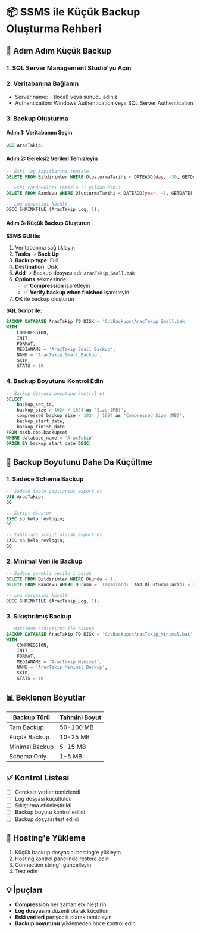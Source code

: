 # 📦 SSMS ile Küçük Backup Oluşturma Rehberi

## 🎯 Adım Adım Küçük Backup

### **1. SQL Server Management Studio'yu Açın**

### **2. Veritabanına Bağlanın**
- Server name: `.` (local) veya sunucu adınız
- Authentication: Windows Authentication veya SQL Server Authentication

### **3. Backup Oluşturma**

#### **Adım 1: Veritabanını Seçin**
```sql
USE AracTakip;
```

#### **Adım 2: Gereksiz Verileri Temizleyin**
```sql
-- Eski log kayıtlarını temizle
DELETE FROM Bildirimler WHERE OlusturmaTarihi < DATEADD(day, -30, GETDATE());

-- Eski randevuları temizle (1 yıldan eski)
DELETE FROM Randevu WHERE OlusturmaTarihi < DATEADD(year, -1, GETDATE());

-- Log dosyasını küçült
DBCC SHRINKFILE (AracTakip_Log, 1);
```

#### **Adım 3: Küçük Backup Oluşturun**

**SSMS GUI ile:**
1. Veritabanına sağ tıklayın
2. **Tasks** → **Back Up**
3. **Backup type**: Full
4. **Destination**: Disk
5. **Add** → Backup dosyası adı: `AracTakip_Small.bak`
6. **Options** sekmesinde:
   - ✅ **Compression** işaretleyin
   - ✅ **Verify backup when finished** işaretleyin
7. **OK** ile backup oluşturun

**SQL Script ile:**
```sql
BACKUP DATABASE AracTakip TO DISK = 'C:\Backups\AracTakip_Small.bak'
WITH 
    COMPRESSION,
    INIT,
    FORMAT,
    MEDIANAME = 'AracTakip_Small_Backup',
    NAME = 'AracTakip_Small_Backup',
    SKIP,
    STATS = 10
```

### **4. Backup Boyutunu Kontrol Edin**

```sql
-- Backup dosyası boyutunu kontrol et
SELECT 
    backup_set_id,
    backup_size / 1024 / 1024 as 'Size (MB)',
    compressed_backup_size / 1024 / 1024 as 'Compressed Size (MB)',
    backup_start_date,
    backup_finish_date
FROM msdb.dbo.backupset 
WHERE database_name = 'AracTakip'
ORDER BY backup_start_date DESC;
```

## 🔧 **Backup Boyutunu Daha Da Küçültme**

### **1. Sadece Schema Backup**
```sql
-- Sadece tablo yapılarını export et
USE AracTakip;
GO

-- Script oluştur
EXEC sp_help_revlogin;
GO

-- Tabloları script olarak export et
EXEC sp_help_revlogin;
GO
```

### **2. Minimal Veri ile Backup**
```sql
-- Sadece gerekli verileri bırak
DELETE FROM Bildirimler WHERE Okundu = 1;
DELETE FROM Randevu WHERE Durumu = 'Tamamlandı' AND OlusturmaTarihi < DATEADD(month, -6, GETDATE());

-- Log dosyasını küçült
DBCC SHRINKFILE (AracTakip_Log, 1);
```

### **3. Sıkıştırılmış Backup**
```sql
-- Maksimum sıkıştırma ile backup
BACKUP DATABASE AracTakip TO DISK = 'C:\Backups\AracTakip_Minimal.bak'
WITH 
    COMPRESSION,
    INIT,
    FORMAT,
    MEDIANAME = 'AracTakip_Minimal',
    NAME = 'AracTakip_Minimal_Backup',
    SKIP,
    STATS = 10
```

## 📊 **Beklenen Boyutlar**

| Backup Türü | Tahmini Boyut |
|-------------|---------------|
| Tam Backup | 50-100 MB |
| Küçük Backup | 10-25 MB |
| Minimal Backup | 5-15 MB |
| Schema Only | 1-5 MB |

## ✅ **Kontrol Listesi**

- [ ] Gereksiz veriler temizlendi
- [ ] Log dosyası küçültüldü
- [ ] Sıkıştırma etkinleştirildi
- [ ] Backup boyutu kontrol edildi
- [ ] Backup dosyası test edildi

## 🚀 **Hosting'e Yükleme**

1. Küçük backup dosyasını hosting'e yükleyin
2. Hosting kontrol panelinde restore edin
3. Connection string'i güncelleyin
4. Test edin

## 💡 **İpuçları**

- **Compression** her zaman etkinleştirin
- **Log dosyasını** düzenli olarak küçültün
- **Eski verileri** periyodik olarak temizleyin
- **Backup boyutunu** yüklemeden önce kontrol edin 